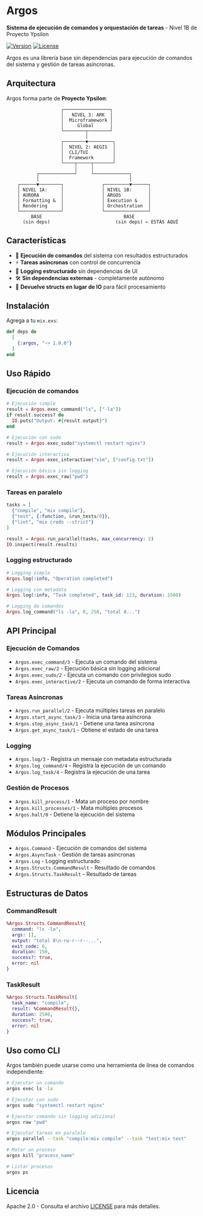 # Argos

**Sistema de ejecución de comandos y orquestación de tareas** - Nivel 1B de Proyecto Ypsilon

[![Version](https://img.shields.io/hexpm/v/argos.svg)](https://hex.pm/packages/argos) [![License](https://img.shields.io/hexpm/l/argos.svg)](https://github.com/usuario/argos/blob/main/LICENSE)

Argos es una librería base sin dependencias para ejecución de comandos del sistema y gestión de tareas asíncronas.

## Arquitectura

Argos forma parte de **Proyecto Ypsilon**:

```
                    ┌─────────────────┐
                    │   NIVEL 3: ARK  │
                    │  Microframework │
                    │     Global      │
                    └────────┬────────┘
                             │
                    ┌────────▼─────────┐
                    │  NIVEL 2: AEGIS  │
                    │  CLI/TUI         │
                    │  Framework       │
                    └────┬─────┬───────┘
                         │     │
           ┌─────────────┘     └─────────────┐
           │                                 │
    ┌──────▼────────┐              ┌─────────▼──────┐
    │ NIVEL 1A:     │              │ NIVEL 1B:      │
    │ AURORA        │              │ ARGOS          │
    │ Formatting &  │              │ Execution &    │
    │ Rendering     │              │ Orchestration  │
    └───────────────┘              └────────────────┘
         BASE                              BASE
      (sin deps)                        (sin deps) ← ESTÁS AQUÍ
```

## Características

- 🚀 **Ejecución de comandos** del sistema con resultados estructurados
- ⚡ **Tareas asíncronas** con control de concurrencia
- 📝 **Logging estructurado** sin dependencias de UI
- 🛠️ **Sin dependencias externas** - completamente autónomo
- 🎯 **Devuelve structs en lugar de IO** para fácil procesamiento

## Instalación

Agrega a tu `mix.exs`:

```elixir
def deps do
  [
    {:argos, "~> 1.0.0"}
  ]
end
```

## Uso Rápido

### Ejecución de comandos

```elixir
# Ejecución simple
result = Argos.exec_command("ls", ["-la"])
if result.success? do
  IO.puts("Output: #{result.output}")
end

# Ejecución con sudo
result = Argos.exec_sudo("systemctl restart nginx")

# Ejecución interactiva
result = Argos.exec_interactive("vim", ["config.txt"])

# Ejecución básica sin logging
result = Argos.exec_raw("pwd")
```

### Tareas en paralelo

```elixir
tasks = [
  {"compile", "mix compile"},
  {"test", {:function, &run_tests/0}},
  {"lint", "mix credo --strict"}
]

result = Argos.run_parallel(tasks, max_concurrency: 2)
IO.inspect(result.results)
```

### Logging estructurado

```elixir
# Logging simple
Argos.log(:info, "Operation completed")

# Logging con metadata
Argos.log(:info, "Task completed", task_id: 123, duration: 1500)

# Logging de comandos
Argos.log_command("ls -la", 0, 250, "total 8...")
```

## API Principal

### Ejecución de Comandos

- `Argos.exec_command/3` - Ejecuta un comando del sistema
- `Argos.exec_raw/2` - Ejecución básica sin logging adicional
- `Argos.exec_sudo/2` - Ejecuta un comando con privilegios sudo
- `Argos.exec_interactive/2` - Ejecuta un comando de forma interactiva

### Tareas Asíncronas

- `Argos.run_parallel/2` - Ejecuta múltiples tareas en paralelo
- `Argos.start_async_task/3` - Inicia una tarea asíncrona
- `Argos.stop_async_task/1` - Detiene una tarea asíncrona
- `Argos.get_async_task/1` - Obtiene el estado de una tarea

### Logging

- `Argos.log/3` - Registra un mensaje con metadata estructurada
- `Argos.log_command/4` - Registra la ejecución de un comando
- `Argos.log_task/4` - Registra la ejecución de una tarea

### Gestión de Procesos

- `Argos.kill_process/1` - Mata un proceso por nombre
- `Argos.kill_processes/1` - Mata múltiples procesos
- `Argos.halt/0` - Detiene la ejecución del sistema

## Módulos Principales

- `Argos.Command` - Ejecución de comandos del sistema
- `Argos.AsyncTask` - Gestión de tareas asíncronas
- `Argos.Log` - Logging estructurado
- `Argos.Structs.CommandResult` - Resultado de comandos
- `Argos.Structs.TaskResult` - Resultado de tareas

## Estructuras de Datos

### CommandResult

```elixir
%Argos.Structs.CommandResult{
  command: "ls -la",
  args: [],
  output: "total 8\n-rw-r--r--...",
  exit_code: 0,
  duration: 150,
  success?: true,
  error: nil
}
```

### TaskResult

```elixir
%Argos.Structs.TaskResult{
  task_name: "compile",
  result: %CommandResult{},
  duration: 2500,
  success?: true,
  error: nil
}
```

## Uso como CLI

Argos también puede usarse como una herramienta de línea de comandos independiente:

```bash
# Ejecutar un comando
argos exec ls -la

# Ejecutar con sudo
argos sudo "systemctl restart nginx"

# Ejecutar comando sin logging adicional
argos raw "pwd"

# Ejecutar tareas en paralelo
argos parallel --task "compile:mix compile" --task "test:mix test"

# Matar un proceso
argos kill "process_name"

# Listar procesos
argos ps
```

## Licencia

Apache 2.0 - Consulta el archivo [LICENSE](LICENSE) para más detalles.
